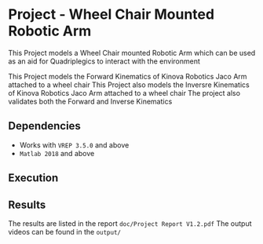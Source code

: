 # Project - Wheel Chair Mounted Robotic Arm
This Project models a Wheel Chair mounted Robotic Arm which can be used as an aid for Quadriplegics to interact with the environment

This Project models the Forward Kinematics of Kinova Robotics Jaco Arm attached to a wheel chair 
This Project also models the Inversre Kinematics of Kinova Robotics Jaco Arm attached to a wheel chair
The project also validates both the Forward and Inverse Kinematics

## Dependencies
* Works with `VREP 3.5.0` and above
* `Matlab 2018` and above

## Execution

## Results
The results are listed in the report `doc/Project Report V1.2.pdf`
The output videos can be found in the `output/`
